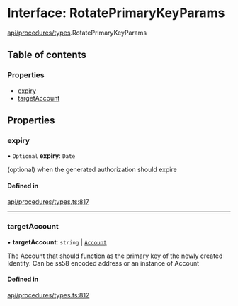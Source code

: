 # Interface: RotatePrimaryKeyParams

[api/procedures/types](../wiki/api.procedures.types).RotatePrimaryKeyParams

## Table of contents

### Properties

- [expiry](../wiki/api.procedures.types.RotatePrimaryKeyParams#expiry)
- [targetAccount](../wiki/api.procedures.types.RotatePrimaryKeyParams#targetaccount)

## Properties

### expiry

• `Optional` **expiry**: `Date`

(optional) when the generated authorization should expire

#### Defined in

[api/procedures/types.ts:817](https://github.com/PolymeshAssociation/polymesh-sdk/blob/fe2e6dd1/src/api/procedures/types.ts#L817)

___

### targetAccount

• **targetAccount**: `string` \| [`Account`](../wiki/api.entities.Account.Account)

The Account that should function as the primary key of the newly created Identity. Can be ss58 encoded address or an instance of Account

#### Defined in

[api/procedures/types.ts:812](https://github.com/PolymeshAssociation/polymesh-sdk/blob/fe2e6dd1/src/api/procedures/types.ts#L812)

